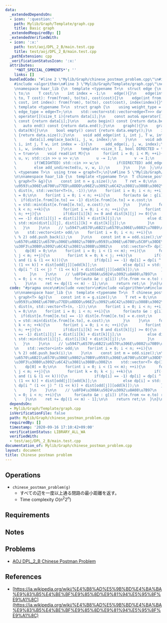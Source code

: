 ```yaml
---
data:
  _extendedDependsOn:
  - icon: ':question:'
    path: Mylib/Graph/Template/graph.cpp
    title: Basic graph
  _extendedRequiredBy: []
  _extendedVerifiedWith:
  - icon: ':x:'
    path: test/aoj/DPL_2_B/main.test.cpp
    title: test/aoj/DPL_2_B/main.test.cpp
  _pathExtension: cpp
  _verificationStatusIcon: ':x:'
  attributes:
    '*NOT_SPECIAL_COMMENTS*': ''
    links: []
  bundledCode: "#line 2 \"Mylib/Graph/chinese_postman_problem.cpp\"\n#include <vector>\n\
    #include <algorithm>\n#line 3 \"Mylib/Graph/Template/graph.cpp\"\n#include <iostream>\n\
    \nnamespace haar_lib {\n  template <typename T>\n  struct edge {\n    int from,\
    \ to;\n    T cost;\n    int index = -1;\n    edge(){}\n    edge(int from, int\
    \ to, T cost): from(from), to(to), cost(cost){}\n    edge(int from, int to, T\
    \ cost, int index): from(from), to(to), cost(cost), index(index){}\n  };\n\n \
    \ template <typename T>\n  struct graph {\n    using weight_type = T;\n    using\
    \ edge_type = edge<T>;\n\n    std::vector<std::vector<edge<T>>> data;\n\n    auto&\
    \ operator[](size_t i){return data[i];}\n    const auto& operator[](size_t i)\
    \ const {return data[i];}\n\n    auto begin() const {return data.begin();}\n \
    \   auto end() const {return data.end();}\n\n    graph(){}\n    graph(int N):\
    \ data(N){}\n\n    bool empty() const {return data.empty();}\n    int size() const\
    \ {return data.size();}\n\n    void add_edge(int i, int j, T w, int index = -1){\n\
    \      data[i].emplace_back(i, j, w, index);\n    }\n\n    void add_undirected(int\
    \ i, int j, T w, int index = -1){\n      add_edge(i, j, w, index);\n      add_edge(j,\
    \ i, w, index);\n    }\n\n    template <size_t I, bool DIRECTED = true, bool WEIGHTED\
    \ = true>\n    void read(int M){\n      for(int i = 0; i < M; ++i){\n        int\
    \ u, v; std::cin >> u >> v;\n        u -= I;\n        v -= I;\n        T w = 1;\n\
    \        if(WEIGHTED) std::cin >> w;\n        if(DIRECTED) add_edge(u, v, w, i);\n\
    \        else add_undirected(u, v, w, i);\n      }\n    }\n  };\n\n  template\
    \ <typename T>\n  using tree = graph<T>;\n}\n#line 5 \"Mylib/Graph/chinese_postman_problem.cpp\"\
    \n\nnamespace haar_lib {\n  template <typename T>\n  T chinese_postman_problem(const\
    \ graph<T> &g){\n    const int n = g.size();\n    T ret = 0;\n\n    // \u9802\u70B9\
    \u9593\u306E\u6700\u77ED\u8DDD\u96E2\u3092\u6C42\u3081\u308B\u3002\n    std::vector<std::vector<int>>\
    \ dist(n, std::vector<T>(n, -1));\n\n    for(int i = 0; i < n; ++i) dist[i][i]\
    \ = 0;\n\n    for(int i = 0; i < n; ++i){\n      for(auto &e : g[i]){\n      \
    \  if(dist[e.from][e.to] == -1) dist[e.from][e.to] = e.cost;\n        else dist[e.from][e.to]\
    \ = std::min(dist[e.from][e.to], e.cost);\n      }\n    }\n\n    for(int k = 0;\
    \ k < n; ++k){\n      for(int i = 0; i < n; ++i){\n        for(int j = 0; j <\
    \ n; ++j){\n          if(dist[i][k] >= 0 and dist[k][j] >= 0){\n            if(dist[i][j]\
    \ == -1) dist[i][j] = dist[i][k] + dist[k][j];\n            else dist[i][j] =\
    \ std::min(dist[i][j], dist[i][k] + dist[k][j]);\n          }\n        }\n   \
    \   }\n    }\n\n    // \u5947\u6570\u6B21\u6570\u306E\u9802\u70B9\u3092\u5217\u6319\
    \n    std::vector<int> odd;\n    for(int i = 0; i < n; ++i){\n      if(g[i].size()\
    \ % 2) odd.push_back(i);\n    }\n\n    const int m = odd.size();\n\n    // \u5947\
    \u6570\u6B21\u6570\u306E\u9802\u70B9\u9593\u306E\u6700\u5C0F\u30DE\u30C3\u30C1\
    \u30F3\u30B0\u3092\u6C42\u3081\u308B\u3002\n    std::vector<T> dp(1 << m, -1);\n\
    \    dp[0] = 0;\n\n    for(int i = 0; i < (1 << m); ++i){\n      for(int j = 0;\
    \ j < m; ++j){\n        for(int k = 0; k < j; ++k){\n          if((i & (1 << j))\
    \ and (i & (1 << k))){\n            if(dp[i] == -1) dp[i] = dp[i ^ (1 << j) ^\
    \ (1 << k)] + dist[odd[j]][odd[k]];\n            else dp[i] = std::min(dp[i],\
    \ dp[i ^ (1 << j) ^ (1 << k)] + dist[odd[j]][odd[k]]);\n          }\n        }\n\
    \      }\n    }\n\n    // \u8FD4\u308A\u5024\u3092\u8A08\u7B97\n    for(int i\
    \ = 0; i < n; ++i){\n      for(auto &e : g[i]) if(e.from <= e.to) ret += e.cost;\n\
    \    }\n\n    ret += dp[(1 << m) - 1];\n\n    return ret;\n  }\n}\n"
  code: "#pragma once\n#include <vector>\n#include <algorithm>\n#include \"Mylib/Graph/Template/graph.cpp\"\
    \n\nnamespace haar_lib {\n  template <typename T>\n  T chinese_postman_problem(const\
    \ graph<T> &g){\n    const int n = g.size();\n    T ret = 0;\n\n    // \u9802\u70B9\
    \u9593\u306E\u6700\u77ED\u8DDD\u96E2\u3092\u6C42\u3081\u308B\u3002\n    std::vector<std::vector<int>>\
    \ dist(n, std::vector<T>(n, -1));\n\n    for(int i = 0; i < n; ++i) dist[i][i]\
    \ = 0;\n\n    for(int i = 0; i < n; ++i){\n      for(auto &e : g[i]){\n      \
    \  if(dist[e.from][e.to] == -1) dist[e.from][e.to] = e.cost;\n        else dist[e.from][e.to]\
    \ = std::min(dist[e.from][e.to], e.cost);\n      }\n    }\n\n    for(int k = 0;\
    \ k < n; ++k){\n      for(int i = 0; i < n; ++i){\n        for(int j = 0; j <\
    \ n; ++j){\n          if(dist[i][k] >= 0 and dist[k][j] >= 0){\n            if(dist[i][j]\
    \ == -1) dist[i][j] = dist[i][k] + dist[k][j];\n            else dist[i][j] =\
    \ std::min(dist[i][j], dist[i][k] + dist[k][j]);\n          }\n        }\n   \
    \   }\n    }\n\n    // \u5947\u6570\u6B21\u6570\u306E\u9802\u70B9\u3092\u5217\u6319\
    \n    std::vector<int> odd;\n    for(int i = 0; i < n; ++i){\n      if(g[i].size()\
    \ % 2) odd.push_back(i);\n    }\n\n    const int m = odd.size();\n\n    // \u5947\
    \u6570\u6B21\u6570\u306E\u9802\u70B9\u9593\u306E\u6700\u5C0F\u30DE\u30C3\u30C1\
    \u30F3\u30B0\u3092\u6C42\u3081\u308B\u3002\n    std::vector<T> dp(1 << m, -1);\n\
    \    dp[0] = 0;\n\n    for(int i = 0; i < (1 << m); ++i){\n      for(int j = 0;\
    \ j < m; ++j){\n        for(int k = 0; k < j; ++k){\n          if((i & (1 << j))\
    \ and (i & (1 << k))){\n            if(dp[i] == -1) dp[i] = dp[i ^ (1 << j) ^\
    \ (1 << k)] + dist[odd[j]][odd[k]];\n            else dp[i] = std::min(dp[i],\
    \ dp[i ^ (1 << j) ^ (1 << k)] + dist[odd[j]][odd[k]]);\n          }\n        }\n\
    \      }\n    }\n\n    // \u8FD4\u308A\u5024\u3092\u8A08\u7B97\n    for(int i\
    \ = 0; i < n; ++i){\n      for(auto &e : g[i]) if(e.from <= e.to) ret += e.cost;\n\
    \    }\n\n    ret += dp[(1 << m) - 1];\n\n    return ret;\n  }\n}\n"
  dependsOn:
  - Mylib/Graph/Template/graph.cpp
  isVerificationFile: false
  path: Mylib/Graph/chinese_postman_problem.cpp
  requiredBy: []
  timestamp: '2020-09-16 17:10:42+09:00'
  verificationStatus: LIBRARY_ALL_WA
  verifiedWith:
  - test/aoj/DPL_2_B/main.test.cpp
documentation_of: Mylib/Graph/chinese_postman_problem.cpp
layout: document
title: Chinese postman problem
---
```


## Operations

- `chinese_postman_problem(g)`
	- すべての辺を一度以上通る閉路の最小距離を返す。
	- Time complexity $O(n^2 2^n)$

## Requirements

## Notes

## Problems

- [AOJ DPL_2_B Chinese Postman Problem](http://judge.u-aizu.ac.jp/onlinejudge/description.jsp?id=DPL_2_B)

## References

- [https://ja.wikipedia.org/wiki/%E4%B8%AD%E5%9B%BD%E4%BA%BA%E9%83%B5%E4%BE%BF%E9%85%8D%E9%81%94%E5%95%8F%E9%A1%8C](https://ja.wikipedia.org/wiki/%E4%B8%AD%E5%9B%BD%E4%BA%BA%E9%83%B5%E4%BE%BF%E9%85%8D%E9%81%94%E5%95%8F%E9%A1%8C)
